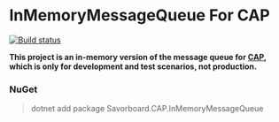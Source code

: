# InMemoryMessageQueue For CAP

[![Build status](https://ci.appveyor.com/api/projects/status/txg29kmg0o6u4c2j?svg=true)](https://ci.appveyor.com/project/yuleyule66/savorboard-cap-inmemorymessagequeue)

**This project is an in-memory version of the message queue for [CAP](https://github.com/dotnetcore/CAP), which is only for development and test scenarios, not production.**

### NuGet

> dotnet add package Savorboard.CAP.InMemoryMessageQueue
